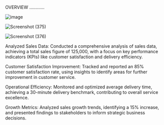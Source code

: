 OVERVIEW ............

![image](https://github.com/user-attachments/assets/287607cc-ab21-480b-a973-5710b79d3d43)


![Screenshot (375)](https://github.com/user-attachments/assets/14952c0d-743e-49d6-8da6-e162783008e0)


![Screenshot (376)](https://github.com/user-attachments/assets/6b81aa3a-b3ed-40fa-9b75-ae4ab816b960)


Analyzed Sales Data: Conducted a comprehensive analysis of sales data, achieving a total sales figure of 125,000, with a focus on key performance indicators (KPIs) like customer satisfaction and delivery efficiency.

Customer Satisfaction Improvement: Tracked and reported an 85% customer satisfaction rate, using insights to identify areas for further improvement in customer service.

Operational Efficiency: Monitored and optimized average delivery time, achieving a 30-minute delivery benchmark, contributing to overall service excellence.

Growth Metrics: Analyzed sales growth trends, identifying a 15% increase, and presented findings to stakeholders to inform strategic business decisions.

